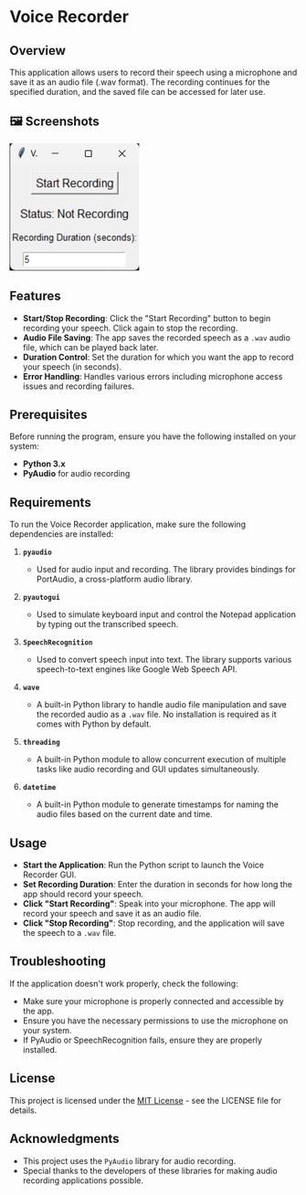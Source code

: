 # Voice Recorder 

## Overview
This application allows users to record their speech using a microphone and save it as an audio file (.wav format). The recording continues for the specified duration, and the saved file can be accessed for later use.
## 🖼 Screenshots

![Screenshot 1](main_window.png)

## Features
- **Start/Stop Recording**: Click the "Start Recording" button to begin recording your speech. Click again to stop the recording.
- **Audio File Saving**: The app saves the recorded speech as a `.wav` audio file, which can be played back later.
- **Duration Control**: Set the duration for which you want the app to record your speech (in seconds).
- **Error Handling**: Handles various errors including microphone access issues and recording failures.

## Prerequisites
Before running the program, ensure you have the following installed on your system:

- **Python 3.x**
- **PyAudio** for audio recording

## Requirements

To run the Voice Recorder application, make sure the following dependencies are installed:

1. **`pyaudio`**  
   - Used for audio input and recording. The library provides bindings for PortAudio, a cross-platform audio library.
   
2. **`pyautogui`**  
   - Used to simulate keyboard input and control the Notepad application by typing out the transcribed speech.

3. **`SpeechRecognition`**  
   - Used to convert speech input into text. The library supports various speech-to-text engines like Google Web Speech API.

4. **`wave`**  
   - A built-in Python library to handle audio file manipulation and save the recorded audio as a `.wav` file. No installation is required as it comes with Python by default.

5. **`threading`**  
   - A built-in Python module to allow concurrent execution of multiple tasks like audio recording and GUI updates simultaneously.

6. **`datetime`**  
   - A built-in Python module to generate timestamps for naming the audio files based on the current date and time.

## Usage
- **Start the Application**: Run the Python script to launch the Voice Recorder GUI.
- **Set Recording Duration**: Enter the duration in seconds for how long the app should record your speech.
- **Click "Start Recording"**: Speak into your microphone. The app will record your speech and save it as an audio file.
- **Click "Stop Recording"**: Stop recording, and the application will save the speech to a `.wav` file.

## Troubleshooting
If the application doesn't work properly, check the following:
- Make sure your microphone is properly connected and accessible by the app.
- Ensure you have the necessary permissions to use the microphone on your system.
- If PyAudio or SpeechRecognition fails, ensure they are properly installed.

## License
This project is licensed under the [MIT License](LICENSE.txt) - see the LICENSE file for details.

## Acknowledgments
- This project uses the `PyAudio` library for audio recording.
- Special thanks to the developers of these libraries for making audio recording applications possible.
